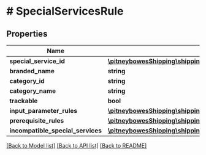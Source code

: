 # # SpecialServicesRule

## Properties

Name | Type | Description | Notes
------------ | ------------- | ------------- | -------------
**special_service_id** | [**\pitneybowesShipping\shippingApi.model\SpecialServiceCodes**](SpecialServiceCodes.md) |  | [optional] 
**branded_name** | **string** |  | [optional] 
**category_id** | **string** |  | [optional] 
**category_name** | **string** |  | [optional] 
**trackable** | **bool** |  | [optional] 
**input_parameter_rules** | [**\pitneybowesShipping\shippingApi.model\ServicesParameterRule[]**](ServicesParameterRule.md) |  | [optional] 
**prerequisite_rules** | [**\pitneybowesShipping\shippingApi.model\PrerequisiteRules[]**](PrerequisiteRules.md) |  | [optional] 
**incompatible_special_services** | [**\pitneybowesShipping\shippingApi.model\SpecialServiceCodes**](SpecialServiceCodes.md) |  | [optional] 

[[Back to Model list]](../../README.md#documentation-for-models) [[Back to API list]](../../README.md#documentation-for-api-endpoints) [[Back to README]](../../README.md)


